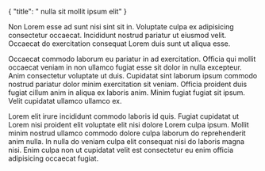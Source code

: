 {
  "title": " nulla sit mollit ipsum elit"
}

Non Lorem esse ad sunt nisi sint sit in. Voluptate culpa ex adipisicing consectetur occaecat. Incididunt nostrud pariatur ut eiusmod velit. Occaecat do exercitation consequat Lorem duis sunt ut aliqua esse.

Occaecat commodo laborum eu pariatur in ad exercitation. Officia qui mollit occaecat veniam in non ullamco fugiat esse sit dolor in nulla excepteur. Anim consectetur voluptate ut duis. Cupidatat sint laborum ipsum commodo nostrud pariatur dolor minim exercitation sit veniam. Officia proident duis fugiat cillum anim in aliqua ex laboris anim. Minim fugiat fugiat sit ipsum. Velit cupidatat ullamco ullamco ex.

Lorem elit irure incididunt commodo laboris id quis. Fugiat cupidatat ut Lorem nisi proident elit voluptate elit nisi dolore Lorem culpa ipsum. Mollit minim nostrud ullamco commodo dolore culpa laborum do reprehenderit anim nulla. In nulla do veniam culpa elit consequat nisi do laboris magna nisi. Enim culpa non ut cupidatat velit est consectetur eu enim officia adipisicing occaecat fugiat.